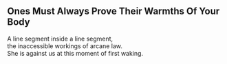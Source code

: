 Ones Must Always Prove Their Warmths Of Your Body
-------------------------------------------------
A line segment inside a line segment,  
the inaccessible workings of arcane law.  
She is against us at this moment of first waking.  
